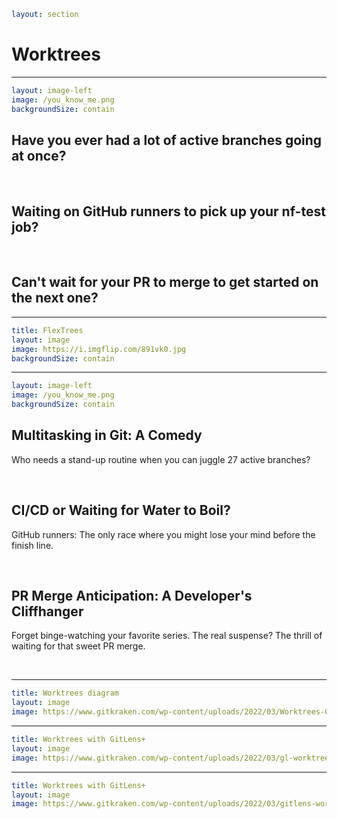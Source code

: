 ```yaml
layout: section
```

# Worktrees

---

```yaml
layout: image-left
image: /you_know_me.png
backgroundSize: contain
```

<v-clicks>

## Have you ever had a lot of active branches going at once?

<br>

## Waiting on GitHub runners to pick up your nf-test job?

<br>

## Can't wait for your PR to merge to get started on the next one?

</v-clicks>

---

```yaml
title: FlexTrees
layout: image
image: https://i.imgflip.com/891vk0.jpg
backgroundSize: contain
```

---

```yaml
layout: image-left
image: /you_know_me.png
backgroundSize: contain
```

<v-clicks>

## Multitasking in Git: A Comedy

Who needs a stand-up routine when you can juggle 27 active branches?

<br>

## CI/CD or Waiting for Water to Boil?

GitHub runners: The only race where you might lose your mind before the finish line.

<br>

## PR Merge Anticipation: A Developer's Cliffhanger

Forget binge-watching your favorite series. The real suspense? The thrill of waiting for that sweet PR merge.

<br>

</v-clicks>

<!-- Asked ChatGPT to make this funnier, did not disappoint -->

---

```yaml
title: Worktrees diagram
layout: image
image: https://www.gitkraken.com/wp-content/uploads/2022/03/Worktrees-01-2048x919.png.webp
```

<!-- cite: https://www.gitkraken.com/learn/git/git-worktree -->

---

```yaml
title: Worktrees with GitLens+
layout: image
image: https://www.gitkraken.com/wp-content/uploads/2022/03/gl-worktree-add-new-step-1-2048x1280.png.webp
```

---

```yaml
title: Worktrees with GitLens+
layout: image
image: https://www.gitkraken.com/wp-content/uploads/2022/03/gitlens-worktree-list-e1646441544109.png
```
